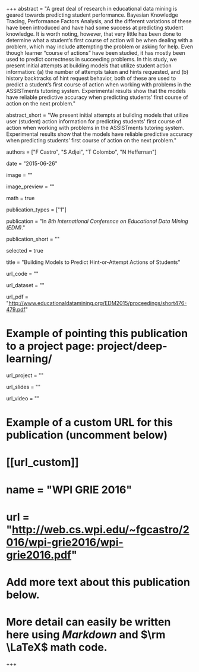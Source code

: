 +++
abstract = "A great deal of research in educational data mining is geared towards predicting student performance. Bayesian Knowledge Tracing, Performance Factors Analysis, and the different variations of these have been introduced and have had some success at predicting student knowledge. It is worth noting, however, that very little has been done to determine what a student’s first course of action will be when dealing with a problem, which may include attempting the problem or asking for help. Even though learner “course of actions” have been studied, it has mostly been used to predict correctness in succeeding problems. In this study, we present initial attempts at building models that utilize student action information: (a) the number of attempts taken and hints requested, and (b) history backtracks of hint request behavior, both of these are used to predict a student’s first course of action when working with problems in the ASSISTments tutoring system. Experimental results show that the models have reliable predictive accuracy when predicting students’ first course of action on the next problem."

abstract_short = "We present initial attempts at building models that utilize user (student) action information for predicting students' first course of action when working with problems in the ASSISTments tutoring system. Experimental results show that the models have reliable predictive accuracy when predicting students’ first course of action on the next problem."

authors = ["F Castro", "S Adjei", "T Colombo", "N Heffernan"]

date = "2015-06-26"

image = ""

image_preview = ""

math = true

publication_types = ["1"]

publication = "In *8th International Conference on Educational Data Mining (EDM)*."

publication_short = ""

selected = true

title = "Building Models to Predict Hint-or-Attempt Actions of Students"

url_code = ""

url_dataset = ""

url_pdf = "http://www.educationaldatamining.org/EDM2015/proceedings/short476-479.pdf"

# Example of pointing this publication to a project page: project/deep-learning/
url_project = ""

url_slides = ""

url_video = ""

# Example of a custom URL for this publication (uncomment below)
# [[url_custom]]
# name = "WPI GRIE 2016"
# url = "http://web.cs.wpi.edu/~fgcastro/2016/wpi-grie2016/wpi-grie2016.pdf"

# Add more text about this publication below.
# More detail can easily be written here using *Markdown* and $\rm \LaTeX$ math code.

+++
